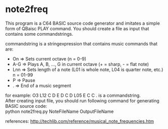 # note2freq

This program is a C64 BASIC source code generator and imitates a simple form of QBaisc PLAY command. You should create a file as input that contains some commandstrings.  <br>

commandstring is a stringexpression that contains music commands that are:<br>

- On => Sets current octave (n = 0-9)<br>
- A-G => Plays A, B, ..., G in current octave (+ = sharp, - = flat note)<br>
- Lnn => Sets length of a note (L01 is whole note, L04 is quarter note, etc.) n = 01-99<br>
- P => Pause  <br>
- . => End of a music segment<br>

for example: O3 L12 C D E D C D L05 E C C . is a commandstring. <br>
After creating input file, you should run following command for generating BASIC source code:<br> 
python note2freq.py NoteFileName OutputFileName<br>

references:
http://techlib.com/reference/musical_note_frequencies.htm
